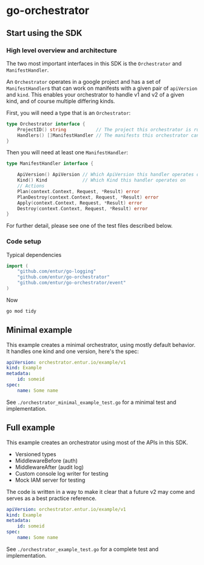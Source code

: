 # go-orchestrator

## Start using the SDK

### High level overview and architecture

The two most important interfaces in this SDK is the `Orchestrator` and `ManifestHandler`.

An `Orchestrator` operates in a google project and has a set of `ManifestHandler`s that can work on manifests with a given pair of `apiVersion` and `kind`.
This enables your orchestrator to handle v1 and v2 of a given kind, and of course multiple differing kinds.

First, you will need a type that is an `Orchestrator`:

```go
type Orchestrator interface {
	ProjectID() string           // The project this orchestrator is running in
	Handlers() []ManifestHandler // The manifests this orchestrator can handle
}
```

Then you will need at least one `ManifestHandler`:

```go
type ManifestHandler interface {

	ApiVersion() ApiVersion // Which ApiVersion this handler operates on
	Kind() Kind             // Which Kind this handler operates on
	// Actions
	Plan(context.Context, Request, *Result) error
	PlanDestroy(context.Context, Request, *Result) error
	Apply(context.Context, Request, *Result) error
	Destroy(context.Context, Request, *Result) error
}
```

For further detail, please see one of the test files described below.

### Code setup

Typical dependencies

```go
import (
	"github.com/entur/go-logging"
	"github.com/entur/go-orchestrator"
	"github.com/entur/go-orchestrator/event"
)
```

Now

```sh
go mod tidy
```

## Minimal example

This example creates a minimal orchestrator, using mostly default behavior. It handles one kind and one version, here's the spec:

```yaml
apiVersion: orchestrator.entur.io/example/v1
kind: Example
metadata:
	id: someid
spec:
	name: Some name
```

See `./orchestrator_minimal_example_test.go` for a minimal test and implementation.

## Full example

This example creates an orchestrator using most of the APIs in this SDK.

- Versioned types
- MiddlewareBefore (auth)
- MiddlewareAfter (audit log)
- Custom console log writer for testing
- Mock IAM server for testing

The code is written in a way to make it clear that a future v2 may come and serves as a best practice reference.

```yaml
apiVersion: orchestrator.entur.io/example/v1
kind: Example
metadata:
	id: someid
spec:
	name: Some name
```

See `./orchestrator_example_test.go` for a complete test and implementation.

